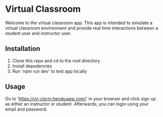 # Virtual Classroom

Welcome to the virtual classroom app. This app is intended to simulate a virtual classroom environment and provide real time interactions between a student user and instructor user.

## Installation

1. Clone this repo and cd to the root directory
2. Install depedencies
3. Run 'npm run dev' to test app locally

## Usage

Go to 'https://vir-clsrm.herokuapp.com/' in your browser and click sign up as either an instructor or student. Afterwards, you can login using your email and password.